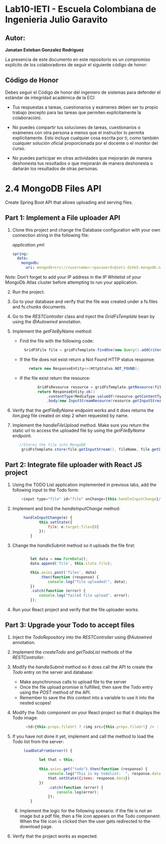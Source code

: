 # Lab10-IETI - Escuela Colombiana de Ingenieria Julio Garavito 

## Autor: ##
**Jonatan Esteban Gonzalez Rodriguez**

La presencia de este documento en este repositorio es un compromiso explícito de los colaboradores de seguir el siguiente código de honor:

Código de Honor
------
Debes seguir el Código de honor del ingeniero de sistemas para defender el estándar de integridad académica de la ECI:

- Tus respuestas a tareas, cuestionarios y exámenes deben ser tu propio trabajo (excepto para las tareas que permiten explícitamente la colaboración).

- No puedes compartir tus soluciones de tareas, cuestionarios o exámenes con otra persona a menos que el instructor lo permita explícitamente. Esto incluye cualquier cosa escrita por ti, como también cualquier solución oficial proporcionada por el docente o el monitor del curso.

- No puedes participar en otras actividades que mejorarán de manera deshonesta tus resultados o que mejorarán de manera deshonesta o dañarán los resultados de otras personas.
# 2.4 MongoDB Files API
Create Spring Boot API that allows uploading and serving files.


## Part 1: Implement a File uploader API

1. Clone this project and change the Database configuration with your own connection string in the following file:
        
    *application.yml*:
    ``` yaml
    spring:
      data:
        mongodb:
          uri: mongodb+srv://<username>:<password>@ieti-dzkk5.mongodb.net/test?retryWrites=true&w=majority 
    ```

*Note:* Don't forget to add your IP address in the IP Whitelist of your MongoDb Atlas cluster before attempting to run your application. 

2. Run the project.

3. Go to your database and verify that the file was created under a fs.files and fs.chunks documents. 

4. Go to the *RESTController* class and inject the *GridFsTemplate* bean by using the *@Autowired* annotation.

5. Implement the *getFileByName* method:

    * Find the file with the following code:
        ````Java
          GridFSFile file = gridFsTemplate.findOne(new Query().addCriteria(Criteria.where("filename").is(filename)));
        ````
    * If the file does not exist return a Not Found HTTP status response:
    
        ````Java
            return new ResponseEntity<>(HttpStatus.NOT_FOUND);
        ````
    * If the file exist return the resource:
        ````Java
                GridFsResource resource = gridFsTemplate.getResource(file.getFilename());
                return ResponseEntity.ok()
                    .contentType(MediaType.valueOf(resource.getContentType()))
                    .body(new InputStreamResource(resource.getInputStream()));
        ````    
    
5. Verify that the *getFileByName* endpoint works and it does returns the *lion.jpeg* file created on step 2 when requested by name.


6. Implement the *handleFileUpload* method. Make sure you return the static url to access the uploaded file by using the *getFileByName* endpoint.

    ````Java
       //Stores the file into MongoDB
        gridFsTemplate.store(file.getInputStream(), fileName, file.getContentType());
    ````

## Part 2: Integrate file uploader with React JS project

1. Using the TODO List application implemented in previous labs, add the following input to the Todo form:

    ````Javascript
        <input type="file" id="file" onChange={this.handleInputChange}/>
    ````
    
2. Implement and bind the *handleInputChange* method:

    ````Javascript
         handleInputChange(e) {
                this.setState({
                    file: e.target.files[0]
                });                
            }
    ````

3. Change the *handleSubmit* method so it uploads the file first:

    ````Javascript
    
            let data = new FormData();
            data.append('file', this.state.file);
    
            this.axios.post('files', data)
                .then(function (response) {
                    console.log("file uploaded!", data);
            })
            .catch(function (error) {
                console.log("failed file upload", error);
            });
    
    ```` 
4. Run your React project and verify that the file uploader works.


## Part 3: Upgrade your Todo to accept files

1. Inject the *TodoRepository* into the *RESTController* using *@Autowired* annotation.

2. Implement the *createTodo* and *getTodoList* methods of the *RESTController*.

3. Modify the *handleSubmit* method so it does call the API to create the *Todo* entry on the server and database:

    * Make asynchronous calls to upload file to the server
    * Once the file upload promise is fulfilled, then save the Todo entry using the *POST* method of the API.
    * Remember to save the *this* context into a variable to use it into the nested scopes!
   
4. Modify the *Todo* component on your React project so that it displays the Todo image:

    ````Javascript
          <td>{this.props.fileUrl ? <img src={this.props.fileUrl} /> : <div/>}</td>
    ```` 

5. If you have not done it yet, implement and call the method to load the Todo list from the server:

    ```javascript
         loadDataFromServer() {
        
                let that = this;
        
                this.axios.get("todo").then(function (response) {
                    console.log("This is my todolist:  ", response.data);
                    that.setState({items: response.data})
                })
                    .catch(function (error) {
                        console.log(error);
                    });
            }

    ```    
    6. Implement the logic for the following scenario: if the file is not an image but a pdf file, then a file icon appears on the Todo component. When the file icon is clicked then the user gets redirected to the download page.
    
7. Verify that the project works as expected.
